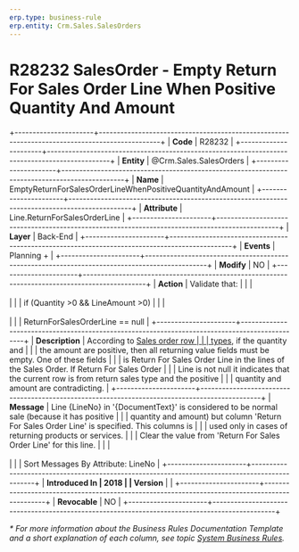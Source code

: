 ```yaml
---
erp.type: business-rule
erp.entity: Crm.Sales.SalesOrders
---
```


# R28232 SalesOrder - Empty Return For Sales Order Line When Positive Quantity And Amount
+----------------------+-----------------------------------------------------------------------------------------------+
| **Code**             | R28232                                                                                        |
+----------------------+-----------------------------------------------------------------------------------------------+
| **Entity**           | @Crm.Sales.SalesOrders                                                                        |
+----------------------+-----------------------------------------------------------------------------------------------+
| **Name**             | EmptyReturnForSalesOrderLineWhenPositiveQuantityAndAmount                                     |
+----------------------+-----------------------------------------------------------------------------------------------+
| **Attribute**        | Line.ReturnForSalesOrderLine                                                                  |
+----------------------+-----------------------------------------------------------------------------------------------+
| **Layer**            | Back-End                                                                                      |
+----------------------+-----------------------------------------------------------------------------------------------+
| **Events**           | Planning +                                                                                    |
+----------------------+-----------------------------------------------------------------------------------------------+
| **Modify**           | NO                                                                                            |
+----------------------+-----------------------------------------------------------------------------------------------+
| **Action**           | Validate that:                                                                                |
|                      | <br/><br/>                                                                                    |
|                      | if (Quantity \>0 && LineAmount \>0)                                                           |
|                      | <br/><br/>                                                                                    |
|                      | ReturnForSalesOrderLine == null                                                               |
+----------------------+-----------------------------------------------------------------------------------------------+
| **Description**      | According to [Sales order row                                                                 |
|                      | types](xref:sales-order-row-types), if the quantity and                                       |
|                      | the amount are positive, then all returning value fields must be empty. One of these fields   |
|                      | is Return For Sales Order Line in the lines of the Sales Order. If Return For Sales Order     |
|                      | Line is not null it indicates that the current row is from return sales type and the positive |
|                      | quantity and amount are contradicting.                                                        |
+----------------------+-----------------------------------------------------------------------------------------------+
| **Message**          | Line {LineNo} in \'{DocumentText}\' is considered to be normal sale (because it has positive  |
|                      | quantity and amount) but column \'Return For Sales Order Line\' is specified. This columns is |
|                      | used only in cases of returning products or services.                                         |
|                      | Clear the value from \'Return For Sales Order Line\' for this line.                           |
|                      | <br/><br/>                                                                                    |
|                      | Sort Messages By Attribute: LineNo                                                            |
+----------------------+-----------------------------------------------------------------------------------------------+
| **Introduced In      | 2018                                                                                          |
| Version**            |                                                                                               |
+----------------------+-----------------------------------------------------------------------------------------------+
| **Revocable**        | NO                                                                                            |
+----------------------+-----------------------------------------------------------------------------------------------+

*\* For more information about the Business Rules Documentation Template and a short explanation of each column, see
topic [System Business Rules](../templates/template-description-system-business-rules.md).*
